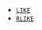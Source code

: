 * [`LIKE`](../../functions-operators/operators.md#esql-like)
* [`RLIKE`](../../functions-operators/operators.md#esql-rlike)
